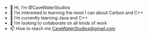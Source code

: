 - 👋 Hi, I’m @CaveWaterStudios
- 👀 I’m interested in learning the most I can about Carbon and C++
- 🌱 I’m currently learning Java and C++
- 💞️ I’m looking to collaborate on all kinds of work
- 📫 How to reach me CaveWaterStudios@gmail.com

<!---
CaveWaterStudios/CaveWaterStudios is a ✨ special ✨ repository because its `README.md` (this file) appears on your GitHub profile.
You can click the Preview link to take a look at your changes.
--->
